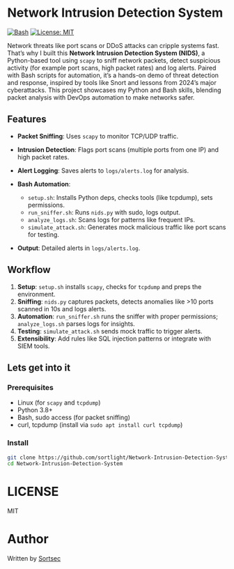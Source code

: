 # Network Intrusion Detection System

[![Bash](https://img.shields.io/badge/Bash-Scripting-green.svg)](https://www.gnu.org/software/bash/)
[![License: MIT](https://img.shields.io/badge/License-MIT-yellow.svg)](https://opensource.org/licenses/MIT)

Network threats like port scans or DDoS attacks can cripple systems fast. That’s why I built this **Network Intrusion Detection System (NIDS)**, a Python-based tool using `scapy` to sniff network packets, detect suspicious activity (for example port scans, high packet rates) and log alerts. Paired with Bash scripts for automation, it’s a hands-on demo of threat detection and response, inspired by tools like Snort and lessons from 2024’s major cyberattacks. This project showcases my Python and Bash skills, blending packet analysis with DevOps automation to make networks safer.

## Features

- **Packet Sniffing**: Uses `scapy` to monitor TCP/UDP traffic.
- **Intrusion Detection**: Flags port scans (multiple ports from one IP) and high packet rates.
- **Alert Logging**: Saves alerts to `logs/alerts.log` for analysis.
- **Bash Automation**:
  - `setup.sh`: Installs Python deps, checks tools (like tcpdump), sets permissions.
  - `run_sniffer.sh`: Runs `nids.py` with sudo, logs output.
  - `analyze_logs.sh`: Scans logs for patterns like frequent IPs.
  - `simulate_attack.sh`: Generates mock malicious traffic like port scans for testing.

- **Output**: Detailed alerts in `logs/alerts.log`.

## Workflow

1. **Setup**: `setup.sh` installs `scapy`, checks for `tcpdump` and preps the environment.
2. **Sniffing**: `nids.py` captures packets, detects anomalies like  >10 ports scanned in 10s and logs alerts.
3. **Automation**: `run_sniffer.sh` runs the sniffer with proper permissions; `analyze_logs.sh` parses logs for insights.
4. **Testing**: `simulate_attack.sh` sends mock traffic to trigger alerts.
5. **Extensibility**: Add rules like SQL injection patterns or integrate with SIEM tools.

## Lets get into it 

### Prerequisites
- Linux (for `scapy` and `tcpdump`)
- Python 3.8+
- Bash, sudo access (for packet sniffing)
- curl, tcpdump (install via `sudo apt install curl tcpdump`)

### Install

   ```bash
   git clone https://github.com/sortlight/Network-Intrusion-Detection-System.git
   cd Network-Intrusion-Detection-System

  ```

# LICENSE

MIT

# Author

Written by [Sortsec](https://github.com/sortlight)
